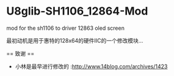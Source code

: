 U8glib-SH1106_12864-Mod
=======================

mod for the sh1106 to driver 12863 oled screen

最初动机是用于惠特的128x64的硬件IIC的一个修改模块...

== 致谢 ==
* 小林是最早进行修改的
:http://www.14blog.com/archives/1423
